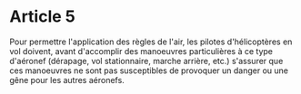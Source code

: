 # Article 5

Pour permettre l'application des règles de l'air, les pilotes d'hélicoptères en vol doivent, avant d'accomplir des manoeuvres particulières à ce type d'aéronef (dérapage, vol stationnaire, marche arrière, etc.) s'assurer que ces manoeuvres ne sont pas susceptibles de provoquer un danger ou une gêne pour les autres aéronefs.
